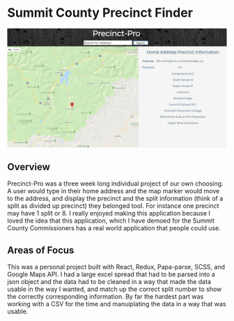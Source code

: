 # Summit County Precinct Finder

![screenshot](./screenshot.png)

## Overview
Precinct-Pro was a three week long individual project of our own choosing. A user would type in their home address and the map marker would move to the address, and display the precinct and the split information (think of a split as divided up precinct) they belonged tooI. For instance one precinct may have 1 split or 8.  I really enjoyed making this application because I loved the idea that this application, which I have demoed for the Summit County Commissioners has a real world application that people could use.

## Areas of Focus
This was a personal project built with React, Redux, Papa-parse,  SCSS, and Google Maps API.  I had a large excel spread that had to be parsed into a json object and the data had to be cleaned in a way that made the data usable in the way I wanted, and match up the correct split number to show the correctly corresponding information. By far the hardest part was working with a CSV for the time and manuiplating the data in a way that was usable.
